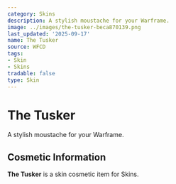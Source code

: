 ```yaml
---
category: Skins
description: A stylish moustache for your Warframe.
image: ../images/the-tusker-beca870139.png
last_updated: '2025-09-17'
name: The Tusker
source: WFCD
tags:
- Skin
- Skins
tradable: false
type: Skin
---
```


# The Tusker

A stylish moustache for your Warframe.

## Cosmetic Information

**The Tusker** is a skin cosmetic item for Skins.

